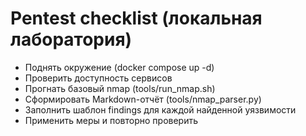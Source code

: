 # Pentest checklist (локальная лаборатория)

- Поднять окружение (docker compose up -d)
- Проверить доступность сервисов
- Прогнать базовый nmap (tools/run_nmap.sh)
- Сформировать Markdown-отчёт (tools/nmap_parser.py)
- Заполнить шаблон findings для каждой найденной уязвимости
- Применить меры и повторно проверить
